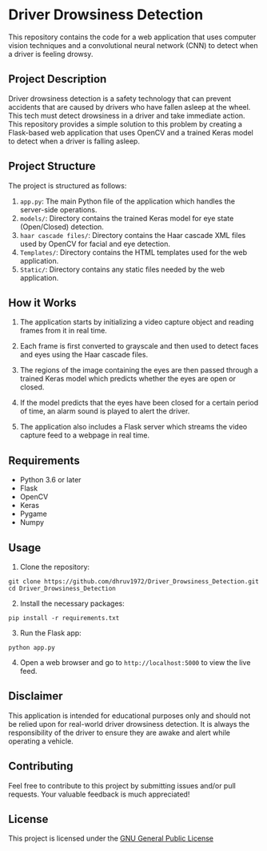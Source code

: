 # Driver Drowsiness Detection

This repository contains the code for a web application that uses computer vision techniques and a convolutional neural network (CNN) to detect when a driver is feeling drowsy.

## Project Description

Driver drowsiness detection is a safety technology that can prevent accidents that are caused by drivers who have fallen asleep at the wheel. This tech must detect drowsiness in a driver and take immediate action. This repository provides a simple solution to this problem by creating a Flask-based web application that uses OpenCV and a trained Keras model to detect when a driver is falling asleep.

## Project Structure

The project is structured as follows:

1. `app.py`: The main Python file of the application which handles the server-side operations.
2. `models/`: Directory contains the trained Keras model for eye state (Open/Closed) detection.
3. `haar cascade files/`: Directory contains the Haar cascade XML files used by OpenCV for facial and eye detection.
4. `Templates/`: Directory contains the HTML templates used for the web application.
5. `Static/`: Directory contains any static files needed by the web application.

## How it Works

1. The application starts by initializing a video capture object and reading frames from it in real time.

2. Each frame is first converted to grayscale and then used to detect faces and eyes using the Haar cascade files.

3. The regions of the image containing the eyes are then passed through a trained Keras model which predicts whether the eyes are open or closed.

4. If the model predicts that the eyes have been closed for a certain period of time, an alarm sound is played to alert the driver.

5. The application also includes a Flask server which streams the video capture feed to a webpage in real time.

## Requirements

- Python 3.6 or later
- Flask
- OpenCV
- Keras
- Pygame
- Numpy

## Usage

1. Clone the repository:

```
git clone https://github.com/dhruv1972/Driver_Drowsiness_Detection.git
cd Driver_Drowsiness_Detection
```

2. Install the necessary packages:

```
pip install -r requirements.txt
```

3. Run the Flask app:

```
python app.py
```

4. Open a web browser and go to `http://localhost:5000` to view the live feed.

## Disclaimer

This application is intended for educational purposes only and should not be relied upon for real-world driver drowsiness detection. It is always the responsibility of the driver to ensure they are awake and alert while operating a vehicle.

## Contributing

Feel free to contribute to this project by submitting issues and/or pull requests. Your valuable feedback is much appreciated!

## License

This project is licensed under the [GNU General Public License](https://github.com/dhruv1972/Driver_Drowsiness_Detection/LICENSE.md)
